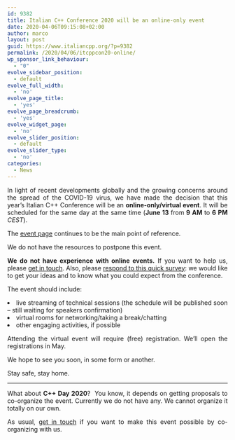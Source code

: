 ```yaml
---
id: 9382
title: Italian C++ Conference 2020 will be an online-only event
date: 2020-04-06T09:15:08+02:00
author: marco
layout: post
guid: https://www.italiancpp.org/?p=9382
permalink: /2020/04/06/itcppcon20-online/
wp_sponsor_link_behaviour:
  - "0"
evolve_sidebar_position:
  - default
evolve_full_width:
  - 'no'
evolve_page_title:
  - 'yes'
evolve_page_breadcrumb:
  - 'yes'
evolve_widget_page:
  - 'no'
evolve_slider_position:
  - default
evolve_slider_type:
  - 'no'
categories:
  - News
---
```

<p style="text-align: justify;">
  In light of recent developments globally and the growing concerns around the spread of the COVID-19 virus, we have made the decision that this year’s Italian C++ Conference will be an <strong>online-only/virtual event</strong>. It will be scheduled for the same day at the same time (<strong>June 13 </strong>from<strong> 9 AM </strong>to <strong>6 PM </strong><em>CEST</em>).
</p>

<p style="text-align: justify;">
  The <a href="http://italiancpp.org/itcppcon20">event page</a> continues to be the main point of reference.
</p>

<p style="text-align: justify;">
  We do not have the resources to postpone this event.
</p>

<p style="text-align: justify;">
  <strong>We do not have experience with online events.</strong> If you want to help us, please <a href="https://www.italiancpp.org/chi-siamo/contattaci/">get in touch</a>. Also, please <a href="https://forms.gle/LzoifwnrwdNmxRzy5">respond to this quick survey</a>: we would like to get your ideas and to know what you could expect from the conference.
</p>

<p style="text-align: justify;">
  The event should include:
</p>

<li style="text-align: justify;">
  live streaming of technical sessions (the schedule will be published soon &#8211; still waiting for speakers confirmation)
</li>
<li style="text-align: justify;">
  virtual rooms for networking/taking a break/chatting
</li>
<li style="text-align: justify;">
  other engaging activities, if possible
</li>

<p style="text-align: justify;">
  Attending the virtual event will require (free) registration. We&#8217;ll open the registrations in May.
</p>

<p style="text-align: justify;">
  We hope to see you soon, in some form or another.
</p>

<p style="text-align: justify;">
  Stay safe, stay home.
</p>

* * *

<p style="text-align: justify;">
  What about <strong>C++ Day 2020</strong>?  You know, it depends on getting proposals to co-organize the event. Currently we do not have any. We cannot organize it totally on our own.
</p>

<p style="text-align: justify;">
  As usual, <a href="https://www.italiancpp.org/chi-siamo/contattaci/">get in touch</a> if you want to make this event possible by co-organizing with us.
</p>